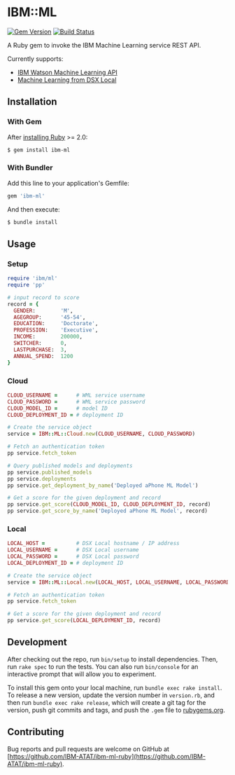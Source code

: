 # IBM::ML
[![Gem Version](https://badge.fury.io/rb/ibm-ml.svg)](https://badge.fury.io/rb/ibm-ml)
[![Build Status](https://travis-ci.org/IBM-ATAT/ibm-ml-ruby.svg?branch=master)](https://travis-ci.org/IBM-ATAT/ibm-ml-ruby)

A Ruby gem to invoke the IBM Machine Learning service REST API.

Currently supports:
- [IBM Watson Machine Learning API](https://watson-ml-api.mybluemix.net/)
- [Machine Learning from DSX Local](https://datascience.ibm.com/docs/content/local/models.html#evaluate-models-with-rest-apis)

## Installation

### With Gem
After [installing Ruby](https://www.ruby-lang.org/en/documentation/installation/) >= 2.0:

```bash
$ gem install ibm-ml
```

### With Bundler
Add this line to your application's Gemfile:

```ruby
gem 'ibm-ml'
```

And then execute:

```bash
$ bundle install
```

## Usage

### Setup
```ruby
require 'ibm/ml'
require 'pp'

# input record to score 
record = {
  GENDER:        'M',
  AGEGROUP:      '45-54',
  EDUCATION:     'Doctorate',
  PROFESSION:    'Executive',
  INCOME:        200000,
  SWITCHER:      0,
  LASTPURCHASE:  3,
  ANNUAL_SPEND:  1200
}
```

### Cloud 
```ruby
CLOUD_USERNAME =      # WML service username
CLOUD_PASSWORD =      # WML service password
CLOUD_MODEL_ID =      # model ID
CLOUD_DEPLOYMENT_ID = # deployment ID

# Create the service object
service = IBM::ML::Cloud.new(CLOUD_USERNAME, CLOUD_PASSWORD)

# Fetch an authentication token
pp service.fetch_token

# Query published models and deployments
pp service.published_models
pp service.deployments
pp service.get_deployment_by_name('Deployed aPhone ML Model')

# Get a score for the given deployment and record
pp service.get_score(CLOUD_MODEL_ID, CLOUD_DEPLOYMENT_ID, record)
pp service.get_score_by_name('Deployed aPhone ML Model', record)
```

### Local
```ruby
LOCAL_HOST =          # DSX Local hostname / IP address
LOCAL_USERNAME =      # DSX Local username
LOCAL_PASSWORD =      # DSX Local password
LOCAL_DEPLOYMENT_ID = # deployment ID

# Create the service object
service = IBM::ML::Local.new(LOCAL_HOST, LOCAL_USERNAME, LOCAL_PASSWORD)

# Fetch an authentication token
pp service.fetch_token

# Get a score for the given deployment and record
pp service.get_score(LOCAL_DEPLOYMENT_ID, record)
```

## Development

After checking out the repo, run `bin/setup` to install dependencies. Then, run `rake spec` to run the tests. You can also run `bin/console` for an interactive prompt that will allow you to experiment.

To install this gem onto your local machine, run `bundle exec rake install`. To release a new version, update the version number in `version.rb`, and then run `bundle exec rake release`, which will create a git tag for the version, push git commits and tags, and push the `.gem` file to [rubygems.org](https://rubygems.org).

## Contributing

Bug reports and pull requests are welcome on GitHub at [https://github.com/IBM-ATAT/ibm-ml-ruby](https://github.com/IBM-ATAT/ibm-ml-ruby).

